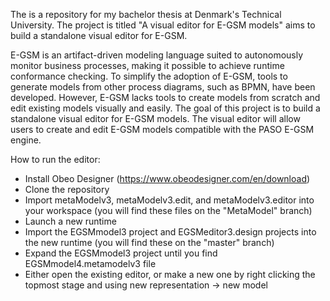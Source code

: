 The is a repository for my bachelor thesis at Denmark's Technical University.
The project is titled "A visual editor for E-GSM models" aims to build a standalone visual editor for E-GSM.

E-GSM is an artifact-driven modeling language suited to autonomously monitor business processes, making it possible to achieve runtime conformance checking. To simplify the adoption of E-GSM, tools to generate models from other process diagrams, such as BPMN, have been developed. However, E-GSM lacks tools to create models from scratch and edit existing models visually and easily. The goal of this project is to build a standalone visual editor for E-GSM models. The visual editor will allow users to create and edit E-GSM models compatible with the PASO E-GSM engine.

How to run the editor:
- Install Obeo Designer (https://www.obeodesigner.com/en/download)
- Clone the repository
- Import metaModelv3, metaModelv3.edit, and metaModelv3.editor into your workspace (you will find these files on the "MetaModel" branch)
- Launch a new runtime
- Import the EGSMmodel3 project and EGSMeditor3.design projects into the new runtime (you will find these on the "master" branch)
- Expand the EGSMmodel3 project until you find EGSMmodel4.metamodelv3 file
- Either open the existing editor, or make a new one by right clicking the topmost stage and using new representation -> new model
